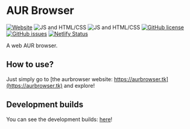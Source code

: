# AUR Browser

[![Website](https://img.shields.io/badge/website-aurbrowser-9B599A.svg?style=flat-square)](https://aurbrowser.tk/)
![JS and HTML/CSS](https://img.shields.io/badge/language-JS%20and%20HTML%2FCSS-9B599A.svg?style=flat-square)
![JS and HTML/CSS](https://img.shields.io/badge/framework-Vue-brightgreen.svg?style=flat-square)
[![GitHub license](https://img.shields.io/badge/license-MIT-blue.svg?style=flat-square)](https://raw.githubusercontent.com/LambdAurora/aurbrowser/master/LICENSE)
[![GitHub issues](https://img.shields.io/github/issues/LambdAurora/aurbrowser.svg?style=flat-square)](https://github.com/LambdAurora/aurbrowser/issues/)
[![Netlify Status](https://api.netlify.com/api/v1/badges/ccc11724-d7e6-44b3-94db-42e620a40cfc/deploy-status)](https://app.netlify.com/sites/aurbrowser/deploys)

A web AUR browser.

## How to use?

Just simply go to [the aurbrowser website: https://aurbrowser.tk](https://aurbrowser.tk) and explore!

## Development builds

You can see the development builds: [here](https://dev.aurbrowser.tk/)!
